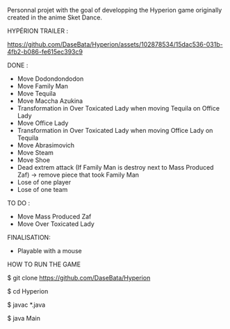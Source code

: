 Personnal projet with the goal of developping the Hyperion game originally created in the anime Sket Dance.

HYPÉRION TRAILER :








https://github.com/DaseBata/Hyperion/assets/102878534/15dac536-031b-4fb2-b086-fe615ec393c9








DONE :

- Move Dodondondodon
- Move Family Man
- Move Tequila
- Move Maccha Azukina
- Transformation in Over Toxicated Lady when moving Tequila on Office Lady
- Move Office Lady
- Transformation in Over Toxicated Lady when moving Office Lady on Tequila
- Move Abrasimovich
- Move Steam
- Move Shoe
- Dead extrem attack (If Family Man is destroy next to Mass Produced Zaf) -> remove piece that took Family Man
- Lose of one player
- Lose of one team

TO DO :

- Move Mass Produced Zaf
- Move Over Toxicated Lady

FINALISATION:

- Playable with a mouse

HOW TO RUN THE GAME

$ git clone https://github.com/DaseBata/Hyperion

$ cd Hyperion

$ javac *.java

$ java Main
